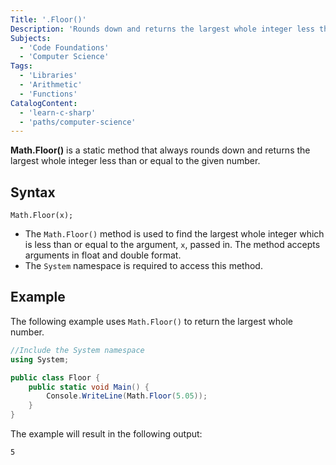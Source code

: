 ```yaml
---
Title: '.Floor()'
Description: 'Rounds down and returns the largest whole integer less than or equal to the given number.'
Subjects:
  - 'Code Foundations'
  - 'Computer Science'
Tags:
  - 'Libraries'
  - 'Arithmetic'
  - 'Functions'
CatalogContent:
  - 'learn-c-sharp'
  - 'paths/computer-science'
---
```


**Math.Floor()** is a static method that always rounds down and returns the largest whole integer less than or equal to the given number.

## Syntax

```pseudo
Math.Floor(x);
```

- The `Math.Floor()` method is used to find the largest whole integer which is less than or equal to the argument, `x`, passed in. The method accepts arguments in float and double format.
- The `System` namespace is required to access this method.

## Example

The following example uses `Math.Floor()` to return the largest whole number.

```cs
//Include the System namespace
using System;

public class Floor {
    public static void Main() {
        Console.WriteLine(Math.Floor(5.05));
    }
}
```

The example will result in the following output:

```shell
5
```
